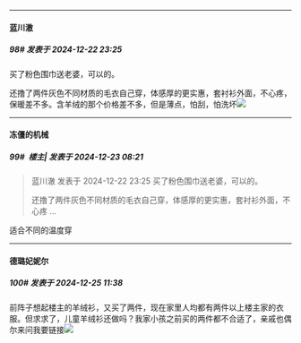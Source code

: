 ﻿
*****

####  蓝川澈  
##### 98#       发表于 2024-12-22 23:25

买了粉色围巾送老婆，可以的。

还撸了两件灰色不同材质的毛衣自己穿，体感厚的更实惠，套衬衫外面，不心疼，保暖差不多。含羊绒的那个价格差不多，但是薄点，怕刮，怕洗坏<img src="https://static.saraba1st.com/image/smiley/face2017/018.png" referrerpolicy="no-referrer">


*****

####  冻僵的机械  
##### 99#         楼主| 发表于 2024-12-23 08:21

<blockquote>蓝川澈 发表于 2024-12-22 23:25
买了粉色围巾送老婆，可以的。

还撸了两件灰色不同材质的毛衣自己穿，体感厚的更实惠，套衬衫外面，不心疼 ...</blockquote>
适合不同的温度穿


*****

####  德璐妃妮尔  
##### 100#       发表于 2024-12-25 11:38

前阵子想起楼主的羊绒衫，又买了两件，现在家里人均都有两件以上楼主家的衣服。但求求了，儿童羊绒衫还做吗？我家小孩之前买的两件都不合适了，亲戚也偶尔来问我要链接<img src="https://static.saraba1st.com/image/smiley/face2017/257.png" referrerpolicy="no-referrer">

